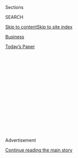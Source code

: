 <div id="app">

<div>

<div>

<div>

<div class="NYTAppHideMasthead css-1q2w90k e1suatyy0">

<div class="section css-ui9rw0 e1suatyy2">

<div class="css-eph4ug er09x8g0">

<div class="css-6n7j50">

</div>

<span class="css-1dv1kvn">Sections</span>

<div class="css-10488qs">

<span class="css-1dv1kvn">SEARCH</span>

</div>

[Skip to content](#site-content)[Skip to site
index](#site-index)

</div>

<div id="masthead-section-label" class="css-1wr3we4 eaxe0e00">

[Business](https://www.nytimes3xbfgragh.onion/section/business)

</div>

<div class="css-10698na e1huz5gh0">

</div>

</div>

<div id="masthead-bar-one" class="section hasLinks css-15hmgas e1csuq9d3">

<div class="css-uqyvli e1csuq9d0">

</div>

<div class="css-1uqjmks e1csuq9d1">

</div>

<div class="css-9e9ivx">

[](https://myaccount.nytimes3xbfgragh.onion/auth/login?response_type=cookie&client_id=vi)

</div>

<div class="css-1bvtpon e1csuq9d2">

[Today’s
Paper](https://www.nytimes3xbfgragh.onion/section/todayspaper)

</div>

</div>

</div>

</div>

<div data-aria-hidden="false">

<div id="site-content" data-role="main">

<div>

<div class="css-1aor85t" style="opacity:0.000000001;z-index:-1;visibility:hidden">

<div class="css-1hqnpie">

<div class="css-epjblv">

<span class="css-17xtcya">[Business](/section/business)</span><span class="css-x15j1o">|</span><span class="css-fwqvlz">$130
Billion Left at Paycheck Program Deadline, but Senate Acts to Extend
It</span>

</div>

<div class="css-k008qs">

<div class="css-1iwv8en">

<span class="css-18z7m18"></span>

<div>

</div>

</div>

<span class="css-1n6z4y">https://nyti.ms/3dSskhX</span>

<div class="css-1705lsu">

<div class="css-4xjgmj">

<div class="css-4skfbu" data-role="toolbar" data-aria-label="Social Media Share buttons, Save button, and Comments Panel with current comment count" data-testid="share-tools">

  - 
  - 
  - 
  - 
    
    <div class="css-6n7j50">
    
    </div>

  - 
  - 

</div>

</div>

</div>

</div>

</div>

</div>

<div id="NYT_TOP_BANNER_REGION" class="css-13pd83m">

</div>

<div id="top-wrapper" class="css-1sy8kpn">

<div id="top-slug" class="css-l9onyx">

Advertisement

</div>

[Continue reading the main
story](#after-top)

<div class="ad top-wrapper" style="text-align:center;height:100%;display:block;min-height:250px">

<div id="top" class="place-ad" data-position="top" data-size-key="top">

</div>

</div>

<div id="after-top">

</div>

</div>

<div>

<div id="sponsor-wrapper" class="css-1hyfx7x">

<div id="sponsor-slug" class="css-19vbshk">

Supported by

</div>

[Continue reading the main
story](#after-sponsor)

<div id="sponsor" class="ad sponsor-wrapper" style="text-align:center;height:100%;display:block">

</div>

<div id="after-sponsor">

</div>

</div>

<div class="css-186x18t">

</div>

<div class="css-1vkm6nb ehdk2mb0">

# $130 Billion Left at Paycheck Program Deadline, but Senate Acts to Extend It

</div>

Forgivable loans went to nearly five million small businesses that could
use the money to pay workers to stay home. Shifting rules blunted the
effect.

<div class="css-79elbk" data-testid="photoviewer-wrapper">

<div class="css-z3e15g" data-testid="photoviewer-wrapper-hidden">

</div>

<div class="css-1a48zt4 ehw59r15" data-testid="photoviewer-children">

![<span class="css-16f3y1r e13ogyst0" data-aria-hidden="true">The
Paycheck Protection Program provided a financial safety net for West
Virginia Eye Consultants, where Crystal Newhouse was working in the
firm’s Beckley office on
Monday.</span><span class="css-cnj6d5 e1z0qqy90" itemprop="copyrightHolder"><span class="css-1ly73wi e1tej78p0">Credit...</span><span><span>Kristian
Thacker for The New York
Times</span></span></span>](https://static01.graylady3jvrrxbe.onion/images/2020/06/30/business/30virus-pppend1/merlin_174058341_3d62cc8c-b5d7-4b02-905b-b4e55b9d9ff6-articleLarge.jpg?quality=75&auto=webp&disable=upscale)

</div>

</div>

<div class="css-18e8msd">

<div class="css-vp77d3 epjyd6m0">

<div class="css-hus3qt ey68jwv0" data-aria-hidden="true">

[![Stacy
Cowley](https://static01.graylady3jvrrxbe.onion/images/2018/10/03/multimedia/author-stacy-cowley/author-stacy-cowley-thumbLarge.png
"Stacy Cowley")](https://www.nytimes3xbfgragh.onion/by/stacy-cowley)

</div>

<div class="css-1baulvz">

By [<span class="css-1baulvz last-byline" itemprop="name">Stacy
Cowley</span>](https://www.nytimes3xbfgragh.onion/by/stacy-cowley)

</div>

</div>

  - 
    
    <div class="css-ld3wwf e16638kd2">
    
    June 30,
    2020
    
    </div>

  - 
    
    <div class="css-4xjgmj">
    
    <div class="css-d8bdto" data-role="toolbar" data-aria-label="Social Media Share buttons, Save button, and Comments Panel with current comment count" data-testid="share-tools">
    
      - 
      - 
      - 
      - 
        
        <div class="css-6n7j50">
        
        </div>
    
      - 
      - 
    
    </div>
    
    </div>

</div>

</div>

<div class="section meteredContent css-1r7ky0e" name="articleBody" itemprop="articleBody">

<div class="css-1fanzo5 StoryBodyCompanionColumn">

<div class="css-53u6y8">

After a stumbling start, the government’s centerpiece [relief program
for small
businesses](https://www.nytimes3xbfgragh.onion/2020/07/06/us/ppp-small-business-loans.html)
was closing down on Tuesday — although it may turn out to be a temporary
hiatus.

In just three months, the [Paycheck Protection
Program](https://www.nytimes3xbfgragh.onion/2020/06/30/us/politics/ppp-extension.html)
handed out $520 billion in loans meant to preserve workers’ jobs during
the coronavirus pandemic. But as [new outbreaks
spike](https://www.nytimes3xbfgragh.onion/2020/06/27/us/after-asking-americans-to-sacrifice-in-shutdown-leaders-failed-to-control-virus.html?action=click&module=Spotlight&pgtype=Homepage)
across the country and force many states to rethink their plans to
reopen businesses, the program had more than $130 billion still in its
coffers.

It might not be gone for long, though. Late Tuesday, just a few hours
before the program was scheduled to shut down, the [Senate approved a
five-week
extension](https://www.nytimes3xbfgragh.onion/2020/06/30/us/politics/coronavirus-senate-small-business-program.html).
It wasn’t clear when the House might take up the bill.

</div>

</div>

<div>

</div>

<div class="css-1fanzo5 StoryBodyCompanionColumn">

<div class="css-53u6y8">

John Lettieri, the chief executive of the Economic Innovation Group, a
think tank focused on entrepreneurship, praised the program, calling the
aid it provided to small businesses “a major achievement.” But there was
still work to be done, he said.

</div>

</div>

<div class="css-1fanzo5 StoryBodyCompanionColumn">

<div class="css-53u6y8">

“We’re still in a public health crisis, and we’re facing a long, slow,
uneven return,”  
he said. “Millions of businesses still have their survival at risk.”

The [hastily constructed and frequently chaotic aid
program](https://www.nytimes3xbfgragh.onion/2020/04/26/business/ppp-small-business-loans.html),
run by the Small Business Administration but carried out through banks,
handed out money to nearly five million businesses nationwide, giving
them low-interest loans to cover roughly two and a half months of their
typical payroll costs. Those that use most of the money to pay employees
can have their debt forgiven.

The cash went to a wide variety of companies: manufacturing firms with
hundreds of workers, Main Street retailers with a few dozen employees,
and freelancers working for themselves. The loans ranged from a few
hundred dollars to $10 million, and allowed businesses to keep paying
employees — even if they had nothing to do but sit at home.

The program appears to have helped prevent the nation’s staggering job
losses from growing even worse. Hiring rebounded more than expected in
May as companies in some of the hardest-hit industries, especially
restaurants, [restored millions of
jobs](https://www.nytimes3xbfgragh.onion/2020/06/05/business/economy/jobs-report.html)
by recalling laid-off workers and hiring new ones.

</div>

</div>

<div class="css-1fanzo5 StoryBodyCompanionColumn">

<div class="css-53u6y8">

That’s how it played out for Dr. Chris Stansbury, an optometrist who
co-founded [West Virginia Eye Consultants](https://www.wv-eye.com/),
which has seven offices around the southern part of the state. He
furloughed 40 employees in late March after a statewide stay-at-home
order, when his once-thriving practice was limited to emergency
appointments only. For weeks, its sales were negligible.

The loan he received through the program on April 16 gave him a
financial safety net as he began to reopen — with a host of new health
precautions — in early May. Sales are back to around 90 percent of
normal, and Dr. Stansbury said he was cautiously optimistic that the
worst had passed for his business. Nearly all of his workers are back on
the
job.

</div>

</div>

<div class="css-a7yk8a e73j0it0">

<div class="css-1xdhyk6 erfvjey0">

<span class="css-1ly73wi e1tej78p0">Image</span>

<div class="css-zjzyr8">

<div data-testid="lazyimage-container" style="height:257.77777777777777px">

</div>

</div>

</div>

<span class="css-16f3y1r e13ogyst0" data-aria-hidden="true">West
Virginia Eye Consultants furloughed 40 employees; nearly all are back on
the
job.</span><span class="css-cnj6d5 e1z0qqy90" itemprop="copyrightHolder"><span class="css-1ly73wi e1tej78p0">Credit...</span><span>Kristian
Thacker for The New York
Times</span></span>

<div class="css-1xdhyk6 erfvjey0">

<span class="css-1ly73wi e1tej78p0">Image</span>

<div class="css-zjzyr8">

<div data-testid="lazyimage-container" style="height:257.77777777777777px">

</div>

</div>

</div>

<span class="css-16f3y1r e13ogyst0" data-aria-hidden="true">Without the
loan, “things would have been pretty dire,” said Dr. Chris Stansbury, a
co-founder of the
business.</span><span class="css-cnj6d5 e1z0qqy90" itemprop="copyrightHolder"><span class="css-1ly73wi e1tej78p0">Credit...</span><span>Kristian
Thacker for The New York Times</span></span>

</div>

<div class="css-1fanzo5 StoryBodyCompanionColumn">

<div class="css-53u6y8">

“If we hadn’t had this money to get us through, things would have been
pretty dire,” he said. “I don’t think we would have been able to reopen
all of our locations right away.”

Other businesses didn’t have such a smooth experience. The program was
marred by technical problems — like [overtaxed computer systems that
crashed](https://www.nytimes3xbfgragh.onion/2020/04/27/business/sba-loan-system-crash.html)
— and confusing, frequently revised rules that frustrated borrowers and
lenders alike. Some banks limited their lending to companies with which
they already had relationships.

After a rush of early demand — the initial $349 billion set aside for
the program was [gone in 13
days](https://www.nytimes3xbfgragh.onion/2020/04/16/business/coronavirus-sba-loans-out-of-money.html)
— borrowing slowed significantly. Any money ultimately left over will
stay with the Treasury.

Before the Senate vote late Tuesday, Treasury Secretary Steven Mnuchin
told members of the House Financial Services Committee that he had been
in discussions with senators from both parties about allowing the
remaining funds to be repurposed. A few hours later, the Senate approved
legislation that would extend the program to Aug. 8.

</div>

</div>

<div class="css-1fanzo5 StoryBodyCompanionColumn">

<div class="css-53u6y8">

Lenders cited two main reasons there was money left over. First, most
eligible companies that wanted a loan were ultimately able to obtain
one. (The program limited each applicant to only one loan.) Also, the
program’s complicated and shifting requirements dissuaded some qualified
borrowers, who feared they would be unable to get their loan forgiven.

Trying to comply with those rules was a challenge for many businesses.

Tracy Singleton closed her farm-to-table restaurant in Minneapolis, the
[Birchwood Cafe](https://www.birchwoodcafe.com/), in mid-March and laid
off all but a handful of her 62 workers. She received a $382,200 loan in
early April, a week after the program began, and soon spent it all —
even though she won’t be fully reopening any time soon.

Ms. Singleton said she might have chosen to spend the money more slowly
if things had been different. “But I had to go with the rules as they
were at the time,” she said.

When she received the loan, businesses had just eight weeks to spend the
cash if they wanted to have the loan completely forgiven. So Ms.
Singleton, who had switched to curbside pickup sales, brought back
dozens of workers, brainstorming new projects for them to tackle. Her
payroll ballooned from a skeleton crew of eight to a peak of 48
employees.

But as the clock ticked down to the end of her eight weeks of support,
it became clearer to lawmakers that the downturn wasn’t ending anytime
soon.

Congress [amended the loan program in early
June](https://www.nytimes3xbfgragh.onion/2020/06/10/business/Small-business-loans-ppp.html)
to give recipients nearly six months to use their aid money, but Ms.
Singleton had already spent most of her funds. When the money ran out,
she laid off workers again. She is down to a staff of about 20.

“We looked at this as a bridge,” she said. “Then our time was up, and
there’s no solid ground to stand on yet.”

</div>

</div>

<div class="css-1fanzo5 StoryBodyCompanionColumn">

<div class="css-53u6y8">

Congress has been [bitterly divided about what any new stimulus package
should look
like](https://www.nytimes3xbfgragh.onion/2020/06/05/business/jobs-economy-recovery-aid.html).
But little other help is on offer for small businesses: Companies with
fewer than 500 workers can turn to another Small Business Administration
program, the [Economic Injury Disaster
Loan](https://www.sba.gov/funding-programs/loans/coronavirus-relief-options/economic-injury-disaster-loan-emergency-advance)
fund, but it has [struggled with overwhelming
demand](https://www.nytimes3xbfgragh.onion/2020/04/09/business/smallbusiness/small-business-disaster-loans-coronavirus.html)
and has imposed a $150,000 cap on its loans. The Federal Reserve’s new
Main Street Lending Program offers loans of $250,000 and more, but on
more onerous terms.

Small businesses employ about half of America’s nongovernment workers,
and a fresh wave of deep reductions or permanent closures would quickly
cascade through the national economy. The pain would be even more acute
in [hard-hit industries, like the service sector, and
communities](https://www.nytimes3xbfgragh.onion/2020/06/17/upshot/coronavirus-spending-rich-poor.html)
that disproportionately rely on small employers.

Some of those employers, like Ms. Singleton, are weighing their bottom
lines against the continued uncertainty of the pandemic.

Even though Minnesota has allowed restaurants to reopen for outdoor
dining and limited indoor seating, Ms. Singleton has stuck with curbside
pickup. She is watching with dread as infection rates soar in areas that
relaxed their restrictions and is wary of putting her employees or
customers at risk.

“I frankly don’t think it’s safe,” she said. “You can really only reopen
once. If we had to open and shut down again, that would be a nightmare.”

Emily Cochrane contributed reporting.

</div>

</div>

<div>

</div>

</div>

<div>

</div>

<div>

</div>

<div>

</div>

<div>

<div id="bottom-wrapper" class="css-1ede5it">

<div id="bottom-slug" class="css-l9onyx">

Advertisement

</div>

[Continue reading the main
story](#after-bottom)

<div id="bottom" class="ad bottom-wrapper" style="text-align:center;height:100%;display:block;min-height:90px">

</div>

<div id="after-bottom">

</div>

</div>

</div>

</div>

</div>

## Site Index

<div>

</div>

## Site Information Navigation

  - [© <span>2020</span> <span>The New York Times
    Company</span>](https://help.nytimes3xbfgragh.onion/hc/en-us/articles/115014792127-Copyright-notice)

<!-- end list -->

  - [NYTCo](https://www.nytco.com/)
  - [Contact
    Us](https://help.nytimes3xbfgragh.onion/hc/en-us/articles/115015385887-Contact-Us)
  - [Work with us](https://www.nytco.com/careers/)
  - [Advertise](https://nytmediakit.com/)
  - [T Brand Studio](http://www.tbrandstudio.com/)
  - [Your Ad
    Choices](https://www.nytimes3xbfgragh.onion/privacy/cookie-policy#how-do-i-manage-trackers)
  - [Privacy](https://www.nytimes3xbfgragh.onion/privacy)
  - [Terms of
    Service](https://help.nytimes3xbfgragh.onion/hc/en-us/articles/115014893428-Terms-of-service)
  - [Terms of
    Sale](https://help.nytimes3xbfgragh.onion/hc/en-us/articles/115014893968-Terms-of-sale)
  - [Site
    Map](https://spiderbites.nytimes3xbfgragh.onion)
  - [Help](https://help.nytimes3xbfgragh.onion/hc/en-us)
  - [Subscriptions](https://www.nytimes3xbfgragh.onion/subscription?campaignId=37WXW)

</div>

</div>

</div>

</div>
